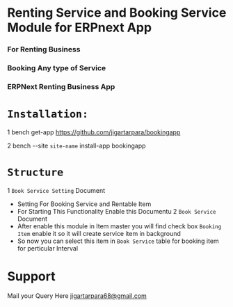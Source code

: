 # Renting Service and Booking Service Module for ERPnext App

### For Renting Business

### Booking Any type of Service

### ERPNext Renting Business App
# `Installation:`
1 bench get-app https://github.com/jigartarpara/bookingapp

2 bench --site `site-name` install-app bookingapp
# `Structure`
1 `Book Service Setting` Document
- Setting For Booking Service and Rentable Item
- For Starting This Functionality Enable this Documentu
2 `Book Service` Document
- After enable this module in Item master you will find check box `Booking Item` enable it so it will create service item in background
- So now you can select this item in `Book Service` table for booking item for perticular Interval

# Support
Mail your Query Here [jigartarpara68@gmail.com](mail_to:jigartarpara68@gmail.com)
